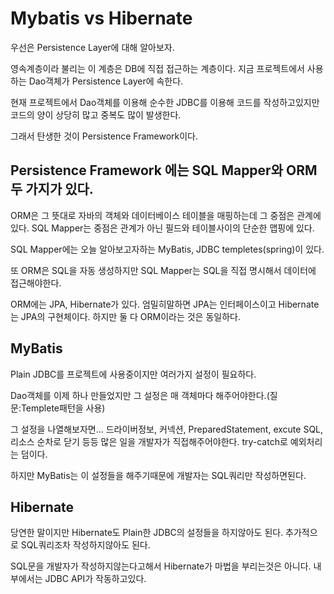 Mybatis vs Hibernate
=
우선은 Persistence Layer에 대해 알아보자.

영속계층이라 불리는 이 계층은 DB에 직접 접근하는 계층이다. 지금 프로젝트에서 사용하는 Dao객체가 Persistence Layer에 속한다.

현재 프로젝트에서 Dao객체를 이용해 순수한 JDBC를 이용해 코드를 작성하고있지만 코드의 양이 상당히 많고 중복도 많이 발생한다.

그래서 탄생한 것이 Persistence Framework이다.

## Persistence Framework 에는 SQL Mapper와 ORM 두 가지가 있다.

ORM은 그 뜻대로 자바의 객체와 데이터베이스 테이블을 매핑하는데 그 중점은 관계에 있다. SQL Mapper는 중점은 관계가 아닌 필드와 테이블사이의 단순한 맵핑에 있다.

SQL Mapper에는 오늘 알아보고자하는 MyBatis, JDBC templetes(spring)이 있다.

또 ORM은 SQL을 자동 생성하지만 SQL Mapper는 SQL을 직접 명시해서 데이터에 접근해야한다.

ORM에는 JPA, Hibernate가 있다. 엄밀히말하면 JPA는 인터페이스이고 Hibernate는 JPA의 구현체이다. 하지만 둘 다 ORM이라는 것은 동일하다.

## MyBatis

Plain JDBC를 프로젝트에 사용중이지만 여러가지 설정이 필요하다. 

Dao객체를 이제 하나 만들었지만 그 설정은 매 객체마다 해주어야한다.(질문:Templete패턴을 사용)

그 설정을 나열해보자면... 드라이버정보, 커넥션, PreparedStatement, excute SQL, 리소스 순차로 닫기 등등 많은 일을 개발자가 직접해주어야한다. try-catch로 예외처리는 덤이다.

하지만 MyBatis는 이 설정들을 해주기때문에 개발자는 SQL쿼리만 작성하면된다.

## Hibernate

당연한 말이지만 Hibernate도 Plain한 JDBC의 설정들을 하지않아도 된다. 추가적으로 SQL쿼리조차 작성하지않아도 된다.

SQL문을 개발자가 작성하지않는다고해서 Hibernate가 마법을 부리는것은 아니다. 내부에서는 JDBC API가 작동하고있다.